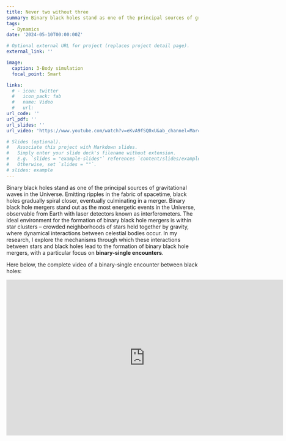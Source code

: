 ```yaml
---
title: Never two without three
summary: Binary black holes stand as one of the principal sources of gravitational waves in the Universe. Emitting ripples in the fabric of spacetime, black holes gradually spiral closer, eventually culminating in a merger. Binary black hole mergers stand out as the most energetic events in the Universe, observable from Earth with laser detectors known as interferometers. The ideal environment for the formation of binary black hole mergers is within star clusters – crowded neighborhoods of stars held together by gravity, where dynamical interactions between celestial bodies occur. In my research, I explore the mechanisms through which these interactions between stars and black holes lead to the formation of binary black hole mergers, with a particular focus on **binary-single encounters**.
tags:
  - Dynamics
date: '2024-05-10T00:00:00Z'

# Optional external URL for project (replaces project detail page).
external_link: ''

image:
  caption: 3-Body simulation
  focal_point: Smart

links:
  # - icon: twitter
  #   icon_pack: fab
  #   name: Video
  #   url: 
url_code: ''
url_pdf: ''
url_slides: ''
url_video: 'https://www.youtube.com/watch?v=eKvA9fSQ0xU&ab_channel=MarcoDall%27Amico'

# Slides (optional).
#   Associate this project with Markdown slides.
#   Simply enter your slide deck's filename without extension.
#   E.g. `slides = "example-slides"` references `content/slides/example-slides.md`.
#   Otherwise, set `slides = ""`.
# slides: example
---
```



Binary black holes stand as one of the principal sources of gravitational waves in the Universe. Emitting ripples in the fabric of spacetime, black holes gradually spiral closer, eventually culminating in a merger. Binary black hole mergers stand out as the most energetic events in the Universe, observable from Earth with laser detectors known as interferometers. The ideal environment for the formation of binary black hole mergers is within star clusters – crowded neighborhoods of stars held together by gravity, where dynamical interactions between celestial bodies occur. In my research, I explore the mechanisms through which these interactions between stars and black holes lead to the formation of binary black hole mergers, with a particular focus on **binary-single encounters**.

Here below, the complete video of a binary-single encounter between black holes:

<iframe width="724" height="407" src="https://www.youtube.com/embed/eKvA9fSQ0xU" title="Three Body Interaction Between Black Holes" frameborder="0" allow="accelerometer; autoplay; clipboard-write; encrypted-media; gyroscope; picture-in-picture; web-share" referrerpolicy="strict-origin-when-cross-origin" allowfullscreen></iframe>